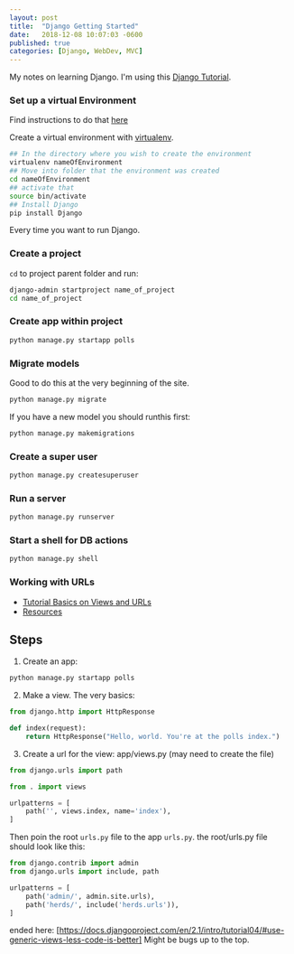 ```yaml
---
layout: post
title:  "Django Getting Started"
date:   2018-12-08 10:07:03 -0600
published: true
categories: [Django, WebDev, MVC]
---
```


My notes on learning Django.  I'm using this [Django Tutorial](https://docs.djangoproject.com/en/2.1/intro/tutorial01/).

### Set up a virtual Environment
Find instructions to do that [here](https://docs.djangoproject.com/en/2.1/intro/contributing/#getting-a-copy-of-django-s-development-version)

Create a virtual environment with [virtualenv](https://virtualenv.pypa.io/en/latest/).
```bash
## In the directory where you wish to create the environment
virtualenv nameOfEnvironment
## Move into folder that the environment was created
cd nameOfEnvironment
## activate that
source bin/activate
## Install Django
pip install Django
```

Every time you want to run Django.

### Create a project
`cd` to project parent folder and run:

```bash
django-admin startproject name_of_project
cd name_of_project
```

### Create app within project
```bash
python manage.py startapp polls
```

### Migrate models
Good to do this at the very beginning of the site.
```bash
python manage.py migrate
```

If you have a new model you should runthis first:
```bash
python manage.py makemigrations
```
### Create a super user
```bash
python manage.py createsuperuser
```
### Run a server
```bash
python manage.py runserver
```

### Start a shell for DB actions

```bash
python manage.py shell
```

### Working with URLs
* [Tutorial Basics on Views and URLs](https://docs.djangoproject.com/en/2.1/intro/tutorial03/#writing-more-views)
* [Resources](https://docs.djangoproject.com/en/2.1/topics/http/urls/)

## Steps
1. Create an app:
```bash
python manage.py startapp polls
```
2. Make a view. The very basics:

```python
from django.http import HttpResponse

def index(request):
    return HttpResponse("Hello, world. You're at the polls index.")
```

3. Create a url for the view: app/views.py (may need to create the file)
```python
from django.urls import path

from . import views

urlpatterns = [
    path('', views.index, name='index'),
]
```
Then poin the root `urls.py` file to the app `urls.py`.  the root/urls.py file should look like this:
```python
from django.contrib import admin
from django.urls import include, path

urlpatterns = [
    path('admin/', admin.site.urls),
    path('herds/', include('herds.urls')),
]
```

ended here: [https://docs.djangoproject.com/en/2.1/intro/tutorial04/#use-generic-views-less-code-is-better] Might be bugs up to the top.
